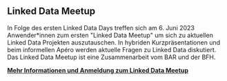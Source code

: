## Linked Data Meetup

In Folge des ersten Linked Data Days treffen sich am 6. Juni 2023 Anwender*innen zum ersten "Linked Data Meetup" um sich zu aktuellen Linked Data Projekten auszutauschen. In hybriden Kurzpräsentationen und beim informellen Apéro werden aktuelle Fragen zu Linked Data diskutiert. Das Linked Data Meetup ist eine Zusammenarbeit vom BAR und der BFH.

**[Mehr Informationen und Anmeldung zum Linked Data Meetup](https://www.bfh.ch/wirtschaft/de/themen/linked-data-meetup/)**

